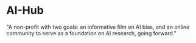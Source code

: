 # AI-Hub
"A non-profit with two goals: an informative film on AI bias, and an online community to serve as a foundation on AI research, going forward."
